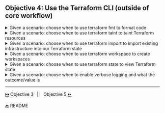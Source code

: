 
## Objective 4: Use the Terraform CLI (outside of core workflow)

<details><summary>Given a scenario: choose when to use terraform fmt to format code</summary>
<p>

```BASH
terraform fmt
```
 - This command is used for rewriting Terraform configuration files to a canonical format and style.
 - It applies the Terraform language style conventions along with other changes for readability.
 - This insures consistency 
 - There might be changes with Terraform versions so it is recommended to run this command on modules after an upgrade.  
</p>

</details>

<details><summary>Given a scenario: choose when to use terraform taint to taint Terraform resources</summary>
<p>

```BASH
terraform taint
```
- Marks a resource as tainted, forcing it to be destroyed and recreated on the next apply.
- It does not modify infrastructure but does modify the state file 
- After a resource is marked the next plan shows it will be destroyed and recreated on the next apply 
- Useful when we want a die effect of a recreation that is not visible in the attributes of the resource. For ex/rebooting the machine from a base image causing a new startup script to run.
- This command can affect resources that depend on the tainted resource. Ex/ DNS resource that uses IP of a server, that resource might need to be updated with the new IP of a tainted server. 
- Examples: 
  ```BASH
     #Tainting a Single Resource
     terraform taint aws_security_group.allow_all
  ```
  ```BASH
     #Tainting a single resource created with for_each
     terraform taint 'module.route_tables.azurerm_route_table.rt[\"DefaultSubnet\"]'
  ```
  ```BASH
     #Tainting a Resource within a Module
     terraform taint "module.couchbase.aws_instance.cb_node[9]"
  ```
</p>

</details>


<details><summary>Given a scenario: choose when to use terraform import to import existing infrastructure into our Terraform state	</summary>
<p>

```BASH
terraform import
```
- Imports existing resources into Terraform 
- Examples: 
  ```BASH
     #Import into Resource
     #import an AWS instance into the aws_instance resource named foo
     terraform import aws_instance.foo i-abcd1234
  ```
  ```BASH
     #Import into Module
     #import an AWS instance into the asw_instance resource named bar into module named foo: 
     terraform import module.foo.aws_instance.bar i-abcd1234
  ```
  ```BASH
     #Import into Resource configured with count
     #import an AWS instance into the first instance of the aws_instance resource named baz configured with count: 
     terraform import 'aws_instance.baz[0]' i-abcd1234
  ```
  ```BASH
     #Import into Resource configured with for_each
     #import an AWS instance into the example instance of the aws_instance resource named baz configured with for_each: 
     terraform import 'aws_instance.baz["example"]' i-abcd1234   #Linux, MacOs, Unix
     terraform import 'aws_instance.baz[\"example\"]' i-abcd1234 #PowerShell
     terraform import aws_instance.baz[\"example\"] i-abcd1234   #Windows 
  ```

</p>

</details>

<details><summary>Given a scenario: choose when to use terraform workspace to create workspaces</summary>
<p>

```BASH
terraform workspace
terraform workspace select
terraform workspace new

```
- Terraform configuration has a backend that defines operations and where persistent data is stored ([state](https://www.terraform.io/docs/state/purpose.html))
- Persistent data in the backend belongs to a workspace. 
- Creating different workspaces is useful to manage different stages of deployment (sandbox or production)
- At first the backend only has one workspace 'default'. This workspace cannot be deleted. 
-  Certain backends can support multiple named workspaces. Allows multiple states to be associated with a single configuration. Config still only has one backend with more than one instance of that config 
-  Backends that support multiple workspaces:
   -  AzureRM
   -  Consul
   -  COS
   -  GCS
   -  Local 
   -  Manta
   -  Postgres
   -  Remote 
   -  S3
- Examples: 
   ```BASH
     #Creating a workspace 
    terraform workspace new bar
    #Created and switched to workspace "bar"!

    #We're now on a new, empty workspace. Workspaces isolate their state,
    #so if we run "terraform plan" Terraform will not see any existing state
    #for this configuration.
  ``` 
</p>

</details>


<details><summary>Given a scenario: choose when to use terraform state to view Terraform state</summary>
<p>

```BASH
terraform state 
```
- Used for advanced state management 
- nested subcommand (has more subcommands) 
  - [Resource Addressing](https://www.terraform.io/docs/commands/state/addressing.html) 
  - [list](https://www.terraform.io/docs/commands/state/list.html)
  - [mv](https://www.terraform.io/docs/commands/state/mv.html)
  - [pull](https://www.terraform.io/docs/commands/state/pull.html)
  - [push](https://www.terraform.io/docs/commands/state/push.html) 
  - [rm](https://www.terraform.io/docs/commands/state/rm.html)
  - [show](https://www.terraform.io/docs/commands/state/show.html) 
</p>

</details>


<details><summary>Given a scenario: choose when to enable verbose logging and what the outcome/value is	</summary>
<p>

```BASH
TF_LOG 
#LOG LEVELS 
TRACE 
DEBUG 
INFO
WARN 
ERROR 
TF_LOG_PATH #Persist logged output 
```
- Trace is the most verbose and it is the default
- If Terraform crashes a Crash log is saved with the debug logs with panic message and backtrace 
</p>

</details>

-------------------------------

[⏮️](/Objective%203/terraform-basics.md) Objective 3 
 &nbsp;
 ||
 &nbsp;
Objective 5 [⏩](/Objective%205/modules.md)

[🔙](/README.md) README